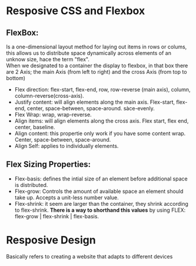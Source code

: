 # Resposive CSS and Flexbox
## **FlexBox**: 
Is a one-dimensional layout method for laying out items in rows or colums, this allows us to distribute space dynamically across elements of an unknow size, hace the term "flex".  
When we designated to a container the display to flexbox, in that box there are 2 Axis; the main Axis (from left to right) and the cross Axis (from top to bottom)
- Flex direction: flex-start, flex-end, row, row-reverse (main axis), column, column-reverse(cross-axis).  
- Justify content: will align elements along the main axis.  Flex-start, flex-end, center, space-between, space-around. sàce-evenly.  
- Flex Wrap: wrap, wrap-reverse.
- Align items: will align elements along the cross axis.  Flex start, flex end, center, baseline.
- Align content: this propertie only work if you have some content wrap. Center, space-between, space-around.
- Align Self: applies to individually elements.
## **Flex Sizing Properties:**
- Flex-basis: defines the intial size of an element before additional space is distributed.
- Flex-grow: Controls the amount of available space an element should take up. Accepts a unit-less number value.
- Flex-shrink: it seem are larger than the container, they shrink according to flex-shrink.
**There is a way to shorthand this values** by using FLEX: flex-grow | flex-shrink | flex-basis.  
# Resposive Design
Basically refers to creating a website that adapts to different devices